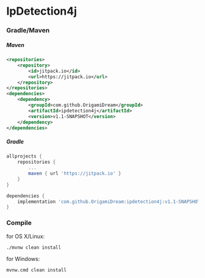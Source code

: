 # IpDetection4j

### Gradle/Maven
##### Maven
```xml
<repositories>
    <repository>
        <id>jitpack.io</id>
        <url>https://jitpack.io</url>
    </repository>
</repositories>
<dependencies>
    <dependency>
        <groupId>com.github.OrigamiDream</groupId>
        <artifactId>ipdetection4j</artifactId>
        <version>v1.1-SNAPSHOT</version>
    </dependency>
</dependencies>
```
##### Gradle
```gradle
allprojects {
    repositories {
        ...
        maven { url 'https://jitpack.io' }
    }
}

dependencies {
    implementation 'com.github.OrigamiDream:ipdetection4j:v1.1-SNAPSHOT'
}
```


### Compile
for OS X/Linux:
```
./mvnw clean install
```

for Windows:
```
mvnw.cmd clean install
```
